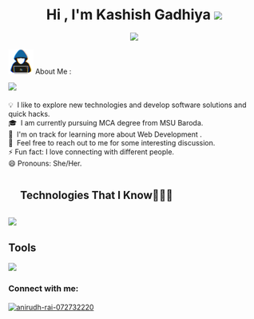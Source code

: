 
<h1 align="center"><b>Hi , I'm Kashish Gadhiya </b><img src="https://media.giphy.com/media/hvRJCLFzcasrR4ia7z/giphy.gif" width="35"></h1>
<p align="center">
  <a href="https://github.com/DenverCoder1/readme-typing-svg"><img src="https://readme-typing-svg.herokuapp.com?font=Time+New+Roman&color=white&size=30&center=true&vCenter=true&width=600&height=100&lines=Nice+to+meet+you;Active+Learner;Love+to+learn+new+stuffs...."></a>
</p>
<picture><img src = "https://github.com/0xAbdulKhalid/0xAbdulKhalid/raw/main/assets/mdImages/about_me.gif" width = 50px></picture><span font-size=25px> About Me : </span>

<img src="https://user-images.githubusercontent.com/73097560/115834477-dbab4500-a447-11eb-908a-139a6edaec5c.gif"><br><br>
💡 &nbsp;I like to explore new technologies and develop software solutions and quick hacks.\
🎓 &nbsp;I am currently pursuing  MCA degree from MSU Baroda.\
🌱 &nbsp;I'm on track for learning more about Web Development .\
💬 &nbsp;Feel free to reach out to me for some interesting discussion.\
⚡ Fun fact: I love connecting with different people. \
😄 Pronouns: She/Her.

<!--h1 without bottom border-->
<div id="user-content-toc">
  <ul align="left">
    <summary><h2 style="display: inline-block">Technologies That I Know👨🏻‍💻</h2></summary>

  </ul>
</div>
<p align="left">
  <a href="https://skillicons.dev">
    <img src="https://skillicons.dev/icons?i=c,java,py,html,css,js,react,tailwind,bootstrap,mysql&perline=14" />
  </a>
</p>

## Tools
<p align="left">
  <a href="https://skillicons.dev">
    <img src="https://skillicons.dev/icons?perline=7&i=git,github,anaconda,vscode,pycharm" />
  </a>
</p>

<h3 align="left">Connect with me:</h3>
<p align="left">
<a href="https://www.linkedin.com/in/kashishgadhiya" target="blank"><img align="center" src="https://raw.githubusercontent.com/rahuldkjain/github-profile-readme-generator/master/src/images/icons/Social/linked-in-alt.svg" alt="anirudh-rai-072732220" height="30" width="40" /></a>
</p>

